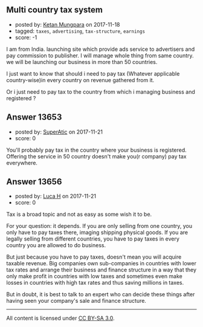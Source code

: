 ## Multi country tax system

- posted by: [Ketan Mungpara](https://stackexchange.com/users/12279739/ketan-mungpara) on 2017-11-18
- tagged: `taxes`, `advertising`, `tax-structure`, `earnings`
- score: -1

I am from India. launching site which provide ads service to advertisers and pay commission to publisher. I will manage whole thing from same country. we will be launching our business in more than 50 countries.

I just want to know that should i need to pay tax (Whatever applicable country-wise)in every country on revenue gathered from it.

Or i just need to pay tax to the country from which i managing business and registered ?

 


## Answer 13653

- posted by: [SuperAtic](https://stackexchange.com/users/4385560/superatic) on 2017-11-21
- score: 0

You'll probably pay tax in the country where your business is registered. Offering the service in 50 country doesn't make you(r company) pay tax everywhere.


## Answer 13656

- posted by: [Luca H](https://stackexchange.com/users/10818226/luca-h) on 2017-11-21
- score: 0

Tax is a broad topic and not as easy as some wish it to be. 

For your question: it depends. If you are only selling from one country, you only have to pay taxes there, imaging shipping physical goods. If you are legally selling from different countries, you have to pay taxes in every country you are allowed to do business. 

But just because you have to pay taxes, doesn't mean you will acquire taxable revenue. Big companies own sub-companies in countries with lower tax rates and arrange their business and finance structure in a way that they only make profit in countries with low taxes and sometimes even make losses in countries with high tax rates and thus saving millions in taxes.

But in doubt, it is best to talk to an expert who can decide these things after having seen your company's sale and finance structure.



---

All content is licensed under [CC BY-SA 3.0](https://creativecommons.org/licenses/by-sa/3.0/).
